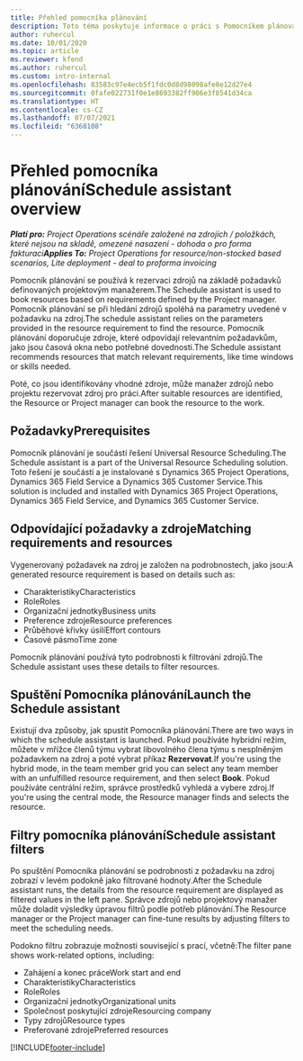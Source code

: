 ```yaml
---
title: Přehled pomocníka plánování
description: Toto téma poskytuje informace o práci s Pomocníkem plánování při rezervaci zdrojů.
author: ruhercul
ms.date: 10/01/2020
ms.topic: article
ms.reviewer: kfend
ms.author: ruhercul
ms.custom: intro-internal
ms.openlocfilehash: 83583c97e4ecb5f1fdc0d8d98098afe8e12d27e4
ms.sourcegitcommit: 0fafe022731f0e1e8693382ff906e3f8541d34ca
ms.translationtype: HT
ms.contentlocale: cs-CZ
ms.lasthandoff: 07/07/2021
ms.locfileid: "6368108"
---
```

# <a name="schedule-assistant-overview"></a><span data-ttu-id="3594c-103">Přehled pomocníka plánování</span><span class="sxs-lookup"><span data-stu-id="3594c-103">Schedule assistant overview</span></span>

<span data-ttu-id="3594c-104">_**Platí pro:** Project Operations scénáře založené na zdrojích / položkách, které nejsou na skladě, omezené nasazení - dohoda o pro forma fakturaci_</span><span class="sxs-lookup"><span data-stu-id="3594c-104">_**Applies To:** Project Operations for resource/non-stocked based scenarios, Lite deployment - deal to proforma invoicing_</span></span>

<span data-ttu-id="3594c-105">Pomocník plánování se používá k rezervaci zdrojů na základě požadavků definovaných projektovým manažerem.</span><span class="sxs-lookup"><span data-stu-id="3594c-105">The Schedule assistant is used to book resources based on requirements defined by the Project manager.</span></span> <span data-ttu-id="3594c-106">Pomocník plánování se při hledání zdrojů spoléhá na parametry uvedené v požadavku na zdroj.</span><span class="sxs-lookup"><span data-stu-id="3594c-106">The schedule assistant relies on the parameters provided in the resource requirement to find the resource.</span></span> <span data-ttu-id="3594c-107">Pomocník plánování doporučuje zdroje, které odpovídají relevantním požadavkům, jako jsou časová okna nebo potřebné dovednosti.</span><span class="sxs-lookup"><span data-stu-id="3594c-107">The Schedule assistant recommends resources that match relevant requirements, like time windows or skills needed.</span></span>

<span data-ttu-id="3594c-108">Poté, co jsou identifikovány vhodné zdroje, může manažer zdrojů nebo projektu rezervovat zdroj pro práci.</span><span class="sxs-lookup"><span data-stu-id="3594c-108">After suitable resources are identified, the Resource or Project manager can book the resource to the work.</span></span>

## <a name="prerequisites"></a><span data-ttu-id="3594c-109">Požadavky</span><span class="sxs-lookup"><span data-stu-id="3594c-109">Prerequisites</span></span>

<span data-ttu-id="3594c-110">Pomocník plánování je součástí řešení Universal Resource Scheduling.</span><span class="sxs-lookup"><span data-stu-id="3594c-110">The Schedule assistant is a part of the Universal Resource Scheduling solution.</span></span> <span data-ttu-id="3594c-111">Toto řešení je součástí a je instalované s Dynamics 365 Project Operations, Dynamics 365 Field Service a Dynamics 365 Customer Service.</span><span class="sxs-lookup"><span data-stu-id="3594c-111">This solution is included and installed with Dynamics 365 Project Operations, Dynamics 365 Field Service, and Dynamics 365 Customer Service.</span></span>

## <a name="matching-requirements-and-resources"></a><span data-ttu-id="3594c-112">Odpovídající požadavky a zdroje</span><span class="sxs-lookup"><span data-stu-id="3594c-112">Matching requirements and resources</span></span>

<span data-ttu-id="3594c-113">Vygenerovaný požadavek na zdroj je založen na podrobnostech, jako jsou:</span><span class="sxs-lookup"><span data-stu-id="3594c-113">A generated resource requirement is based on details such as:</span></span>

-   <span data-ttu-id="3594c-114">Charakteristiky</span><span class="sxs-lookup"><span data-stu-id="3594c-114">Characteristics</span></span>
-   <span data-ttu-id="3594c-115">Role</span><span class="sxs-lookup"><span data-stu-id="3594c-115">Roles</span></span>
-   <span data-ttu-id="3594c-116">Organizační jednotky</span><span class="sxs-lookup"><span data-stu-id="3594c-116">Business units</span></span>
-   <span data-ttu-id="3594c-117">Preference zdroje</span><span class="sxs-lookup"><span data-stu-id="3594c-117">Resource preferences</span></span>
-   <span data-ttu-id="3594c-118">Průběhové křivky úsilí</span><span class="sxs-lookup"><span data-stu-id="3594c-118">Effort contours</span></span>
-   <span data-ttu-id="3594c-119">Časové pásmo</span><span class="sxs-lookup"><span data-stu-id="3594c-119">Time zone</span></span>

<span data-ttu-id="3594c-120">Pomocník plánování používá tyto podrobnosti k filtrování zdrojů.</span><span class="sxs-lookup"><span data-stu-id="3594c-120">The Schedule assistant uses these details to filter resources.</span></span>

## <a name="launch-the-schedule-assistant"></a><span data-ttu-id="3594c-121">Spuštění Pomocníka plánování</span><span class="sxs-lookup"><span data-stu-id="3594c-121">Launch the Schedule assistant</span></span>

<span data-ttu-id="3594c-122">Existují dva způsoby, jak spustit Pomocníka plánování.</span><span class="sxs-lookup"><span data-stu-id="3594c-122">There are two ways in which the schedule assistant is launched.</span></span> <span data-ttu-id="3594c-123">Pokud používáte hybridní režim, můžete v mřížce členů týmu vybrat libovolného člena týmu s nesplněným požadavkem na zdroj a poté vybrat příkaz **Rezervovat**.</span><span class="sxs-lookup"><span data-stu-id="3594c-123">If you're using the hybrid mode, in the team member grid you can select any team member with an unfulfilled resource requirement, and then select **Book**.</span></span> <span data-ttu-id="3594c-124">Pokud používáte centrální režim, správce prostředků vyhledá a vybere zdroj.</span><span class="sxs-lookup"><span data-stu-id="3594c-124">If you're using the central mode, the Resource manager finds and selects the resource.</span></span>

## <a name="schedule-assistant-filters"></a><span data-ttu-id="3594c-125">Filtry pomocníka plánování</span><span class="sxs-lookup"><span data-stu-id="3594c-125">Schedule assistant filters</span></span>

<span data-ttu-id="3594c-126">Po spuštění Pomocníka plánování se podrobnosti z požadavku na zdroj zobrazí v levém podokně jako filtrované hodnoty.</span><span class="sxs-lookup"><span data-stu-id="3594c-126">After the Schedule assistant runs, the details from the resource requirement are displayed as filtered values in the left pane.</span></span> <span data-ttu-id="3594c-127">Správce zdrojů nebo projektový manažer může doladit výsledky úpravou filtrů podle potřeb plánování.</span><span class="sxs-lookup"><span data-stu-id="3594c-127">The Resource manager or the Project manager can fine-tune results by adjusting filters to meet the scheduling needs.</span></span>

<span data-ttu-id="3594c-128">Podokno filtru zobrazuje možnosti související s prací, včetně:</span><span class="sxs-lookup"><span data-stu-id="3594c-128">The filter pane shows work-related options, including:</span></span>

-   <span data-ttu-id="3594c-129">Zahájení a konec práce</span><span class="sxs-lookup"><span data-stu-id="3594c-129">Work start and end</span></span>
-   <span data-ttu-id="3594c-130">Charakteristiky</span><span class="sxs-lookup"><span data-stu-id="3594c-130">Characteristics</span></span>
-   <span data-ttu-id="3594c-131">Role</span><span class="sxs-lookup"><span data-stu-id="3594c-131">Roles</span></span>
-   <span data-ttu-id="3594c-132">Organizační jednotky</span><span class="sxs-lookup"><span data-stu-id="3594c-132">Organizational units</span></span>
-   <span data-ttu-id="3594c-133">Společnost poskytující zdroje</span><span class="sxs-lookup"><span data-stu-id="3594c-133">Resourcing company</span></span>
-   <span data-ttu-id="3594c-134">Typy zdrojů</span><span class="sxs-lookup"><span data-stu-id="3594c-134">Resource types</span></span>
-   <span data-ttu-id="3594c-135">Preferované zdroje</span><span class="sxs-lookup"><span data-stu-id="3594c-135">Preferred resources</span></span>


[!INCLUDE[footer-include](../includes/footer-banner.md)]